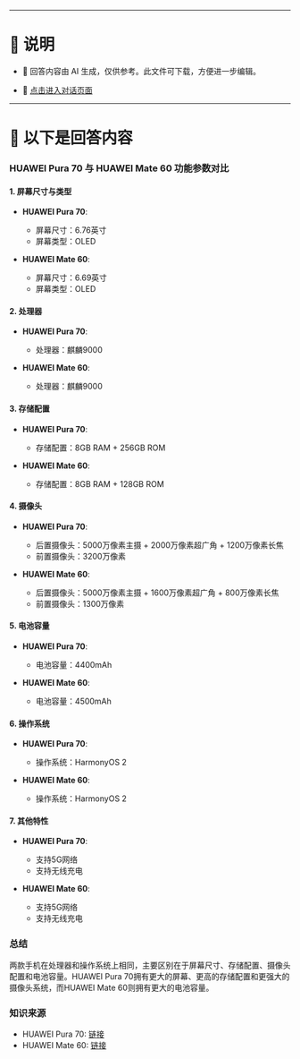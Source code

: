 ------

# 📃 说明

- 📃 回答内容由 AI 生成，仅供参考。此文件可下载，方便进一步编辑。

- 🤖 [点击进入对话页面](https://www.aibangxuanxing.com)

------

# 📃 以下是回答内容

### HUAWEI Pura 70 与 HUAWEI Mate 60 功能参数对比

#### 1. 屏幕尺寸与类型
- **HUAWEI Pura 70**:
  - 屏幕尺寸：6.76英寸
  - 屏幕类型：OLED

- **HUAWEI Mate 60**:
  - 屏幕尺寸：6.69英寸
  - 屏幕类型：OLED

#### 2. 处理器
- **HUAWEI Pura 70**:
  - 处理器：麒麟9000

- **HUAWEI Mate 60**:
  - 处理器：麒麟9000

#### 3. 存储配置
- **HUAWEI Pura 70**:
  - 存储配置：8GB RAM + 256GB ROM

- **HUAWEI Mate 60**:
  - 存储配置：8GB RAM + 128GB ROM

#### 4. 摄像头
- **HUAWEI Pura 70**:
  - 后置摄像头：5000万像素主摄 + 2000万像素超广角 + 1200万像素长焦
  - 前置摄像头：3200万像素

- **HUAWEI Mate 60**:
  - 后置摄像头：5000万像素主摄 + 1600万像素超广角 + 800万像素长焦
  - 前置摄像头：1300万像素

#### 5. 电池容量
- **HUAWEI Pura 70**:
  - 电池容量：4400mAh

- **HUAWEI Mate 60**:
  - 电池容量：4500mAh

#### 6. 操作系统
- **HUAWEI Pura 70**:
  - 操作系统：HarmonyOS 2

- **HUAWEI Mate 60**:
  - 操作系统：HarmonyOS 2

#### 7. 其他特性
- **HUAWEI Pura 70**:
  - 支持5G网络
  - 支持无线充电

- **HUAWEI Mate 60**:
  - 支持5G网络
  - 支持无线充电

### 总结
两款手机在处理器和操作系统上相同，主要区别在于屏幕尺寸、存储配置、摄像头配置和电池容量。HUAWEI Pura 70拥有更大的屏幕、更高的存储配置和更强大的摄像头系统，而HUAWEI Mate 60则拥有更大的电池容量。

### 知识来源
- HUAWEI Pura 70: [链接](https://www.vmall.com/product/comdetail/index.html?prdId=10086157311748&sbomCode=2601010486608)
- HUAWEI Mate 60: [链接](https://www.vmall.com/product/comdetail/index.html?prdId=10086970184614&sbomCode=2601010453707)